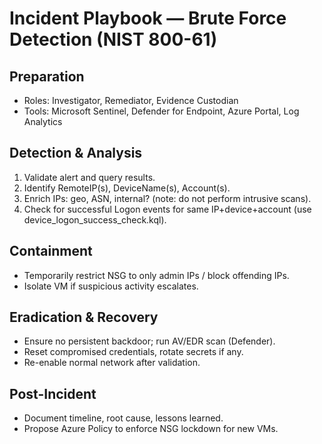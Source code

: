 # Incident Playbook — Brute Force Detection (NIST 800-61)

## Preparation
- Roles: Investigator, Remediator, Evidence Custodian
- Tools: Microsoft Sentinel, Defender for Endpoint, Azure Portal, Log Analytics

## Detection & Analysis
1. Validate alert and query results.
2. Identify RemoteIP(s), DeviceName(s), Account(s).
3. Enrich IPs: geo, ASN, internal? (note: do not perform intrusive scans).
4. Check for successful Logon events for same IP+device+account (use device_logon_success_check.kql).

## Containment
- Temporarily restrict NSG to only admin IPs / block offending IPs.
- Isolate VM if suspicious activity escalates.

## Eradication & Recovery
- Ensure no persistent backdoor; run AV/EDR scan (Defender).
- Reset compromised credentials, rotate secrets if any.
- Re-enable normal network after validation.

## Post-Incident
- Document timeline, root cause, lessons learned.
- Propose Azure Policy to enforce NSG lockdown for new VMs.
